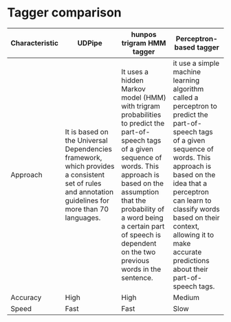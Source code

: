 # Tagger comparison

| Characteristic  | UDPipe | hunpos trigram HMM tagger | Perceptron-based tagger|
|------------------|----------|-------|-------|
|Approach | It is based on the Universal Dependencies framework, which provides a consistent set of rules and annotation guidelines for more than 70 languages. | It uses a hidden Markov model (HMM) with trigram probabilities to predict the part-of-speech tags of a given sequence of words. This approach is based on the assumption that the probability of a word being a certain part of speech is dependent on the two previous words in the sentence.| it use a simple machine learning algorithm called a perceptron to predict the part-of-speech tags of a given sequence of words. This approach is based on the idea that a perceptron can learn to classify words based on their context, allowing it to make accurate predictions about their part-of-speech tags.|
| Accuracy | High | High | Medium|
|Speed | Fast | Fast | Slow| 
